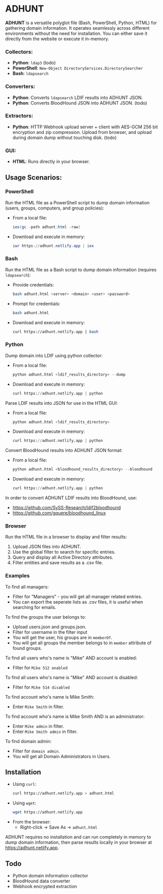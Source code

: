 # ADHUNT

**ADHUNT** is a versatile polyglot file (Bash, PowerShell, Python, HTML) for gathering domain information. It operates seamlessly across different environments without the need for installation. You can either save it directly from the website or execute it in-memory.

### Collectors:
- **Python**: `ldap3` (todo)
- **PowerShell**: `New-Object DirectoryServices.DirectorySearcher`
- **Bash**: `ldapsearch`

### Converters:
- **Python**: Converts `ldapsearch` LDIF results into ADHUNT JSON.
- **Python**: Converts BloodHound JSON into ADHUNT JSON. (todo)

### Extractors:
- **Python**: HTTP Webhook upload server + client with AES-GCM 256 bit encryption and zip compression. Upload from browser, and upload during domain dump without touching disk. (todo)

### GUI:

- **HTML**: Runs directly in your browser.

## Usage Scenarios:

### PowerShell
Run the HTML file as a PowerShell script to dump domain information (users, groups, computers, and group policies):
- From a local file:
  ```powershell
  iex(gc -path adhunt.html -raw)
  ```
- Download and execute in memory:
  ```powershell
  iwr https://adhunt.netlify.app | iex
  ```

### Bash
Run the HTML file as a Bash script to dump domain information (requires `ldapsearch`):
- Provide credentials:
  ```bash
  bash adhunt.html <server> <domain> <user> <password>
  ```
- Prompt for credentials:
  ```bash
  bash adhunt.html
  ```
- Download and execute in memory:
  ```bash
  curl https://adhunt.netlify.app | bash
  ```

### Python
Dump domain into LDIF using python collector:
- From a local file:
  ```python
  python adhunt.html <ldif_results_directory> --dump
  ```
- Download and execute in memory:
  ```python
  curl https://adhunt.netlify.app | python
  ```
  
Parse LDIF results into JSON for use in the HTML GUI:
- From a local file:
  ```python
  python adhunt.html <ldif_results_directory>
  ```
- Download and execute in memory:
  ```python
  curl https://adhunt.netlify.app | python
  ```

Convert BloodHound results into ADHUNT JSON format:
- From a local file:
  ```python
  python adhunt.html <bloodhound_results_directory> --bloodhound
  ```
  
- Download and execute in memory:
  ```python
  curl https://adhunt.netlify.app | python
  ```

In order to convert ADHUNT LDIF results into BloodHound, use:
- https://github.com/SySS-Research/ldif2bloodhound
- https://github.com/gquere/bloodhound_linux

### Browser
Run the HTML file in a browser to display and filter results:
1. Upload JSON files into ADHUNT.
2. Use the global filter to search for specific entries.
3. Query and display all Active Directory attributes.
4. Filter entities and save results as a .csv file.

### Examples
To find all managers:
- Filter for "Managers" - you will get all manager related entries.
- You can export the seperate lists as .csv files, it is useful when searching for emails.

To find the groups the user belongs to:
- Upload users.json and groups.json.
- Filter for username in the filter input
- You will get the user, his groups are in `memberOf`.
- You will get all groups the member belongs to in `member` attribute of found groups.

To find all users who's name is "Mike" AND account is enabled:
- Filter for `Mike 512 enabled`

To find all users who's name is "Mike" AND account is disabled:
- Filter for `Mike 514 disabled`

To find account who's name is Mike Smith:
- Enter `Mike Smith` in filter.

To find account who's name is Mike Smith AND is an administrator:
- Enter `Mike admin` in filter.
- Enter `Mike Smith admin` in filter.

To find domain admin:
- Filter for `domain admin`.
- You will get all Domain Administrators in Users.

## Installation

- Using `curl`:
  ```bash
  curl https://adhunt.netlify.app > adhunt.html
  ```
- Using `wget`:
  ```bash
  wget https://adhunt.netlify.app
  ```
- From the browser:
  - Right-click -> Save As -> `adhunt.html`

ADHUNT requires no installation and can run completely in memory to dump domain information, then parse results locally in your browser at https://adhunt.netlify.app.

## Todo

- Python domain information collector
- BloodHound data converter
- Webhook encrypted extraction
